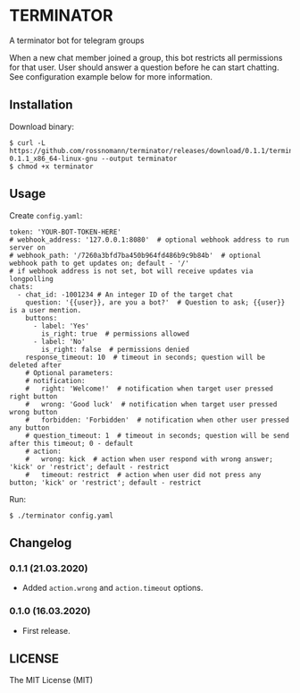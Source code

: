 # TERMINATOR

A terminator bot for telegram groups

When a new chat member joined a group, this bot restricts all permissions for that user.
User should answer a question before he can start chatting.
See configuration example below for more information.

## Installation

Download binary:

```
$ curl -L https://github.com/rossnomann/terminator/releases/download/0.1.1/terminator-0.1.1_x86_64-linux-gnu --output terminator
$ chmod +x terminator
```

## Usage

Create `config.yaml`:

```
token: 'YOUR-BOT-TOKEN-HERE'
# webhook_address: '127.0.0.1:8080'  # optional webhook address to run server on
# webhook_path: '/7260a3bfd7ba450b964fd486b9c9b84b'  # optional webhook path to get updates on; default - '/'
# if webhook address is not set, bot will receive updates via longpolling
chats:
  - chat_id: -1001234 # An integer ID of the target chat
    question: '{{user}}, are you a bot?'  # Question to ask; {{user}} is a user mention.
    buttons:
      - label: 'Yes'
        is_right: true  # permissions allowed
      - label: 'No'
        is_right: false  # permissions denied
    response_timeout: 10  # timeout in seconds; question will be deleted after
    # Optional parameters:
    # notification:
    #   right: 'Welcome!'  # notification when target user pressed right button
    #   wrong: 'Good luck'  # notification when target user pressed wrong button
    #   forbidden: 'Forbidden'  # notification when other user pressed any button
    # question_timeout: 1  # timeout in seconds; question will be send after this timeout; 0 - default
    # action:
    #   wrong: kick  # action when user respond with wrong answer; 'kick' or 'restrict'; default - restrict
    #   timeout: restrict  # action when user did not press any button; 'kick' or 'restrict'; default - restrict
```

Run:

```
$ ./terminator config.yaml
```

## Changelog

### 0.1.1 (21.03.2020)

- Added `action.wrong` and `action.timeout` options.

### 0.1.0 (16.03.2020)

- First release.

## LICENSE

The MIT License (MIT)
